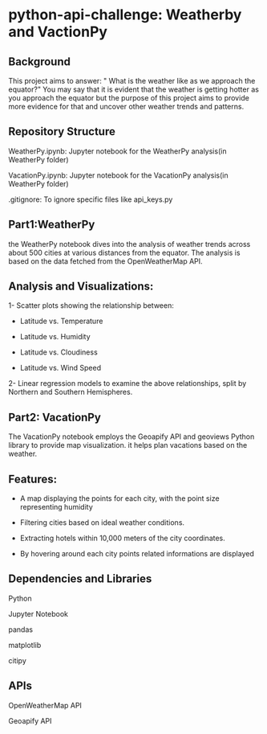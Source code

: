 # python-api-challenge: Weatherby and VactionPy

## Background
This project aims to answer: " What is the weather like as we approach the equator?" You may say that it is evident that the weather is getting hotter as you approach the equator but the purpose of this project aims to provide more evidence for that and uncover other weather trends and patterns.

## Repository Structure
WeatherPy.ipynb:        Jupyter notebook for the WeatherPy analysis(in WeatherPy folder)

VacationPy.ipynb:       Jupyter notebook for the VacationPy analysis(in WeatherPy folder)

.gitignore:             To ignore specific files like api_keys.py

## Part1:WeatherPy
the WeatherPy notebook dives into the analysis of weather trends across about 500 cities at various distances from the equator. The analysis is based on the data fetched from the OpenWeatherMap API.

## Analysis and Visualizations:
1- Scatter plots showing the relationship between:

   - Latitude vs. Temperature
    
   - Latitude vs. Humidity
    
   - Latitude vs. Cloudiness
    
   - Latitude vs. Wind Speed

2- Linear regression models to examine the above relationships, split by Northern and Southern Hemispheres.
    
## Part2: VacationPy
The VacationPy notebook employs the Geoapify API and geoviews Python library to provide map visualization. it helps plan vacations based on the weather.

## Features:
- A map displaying the points for each city, with the point size representing humidity

- Filtering cities based on ideal weather conditions.

- Extracting hotels within 10,000 meters of the city coordinates.

- By hovering around each city points related informations are displayed


## Dependencies and Libraries
Python

Jupyter Notebook

pandas

matplotlib

citipy


## APIs
OpenWeatherMap API

Geoapify API
